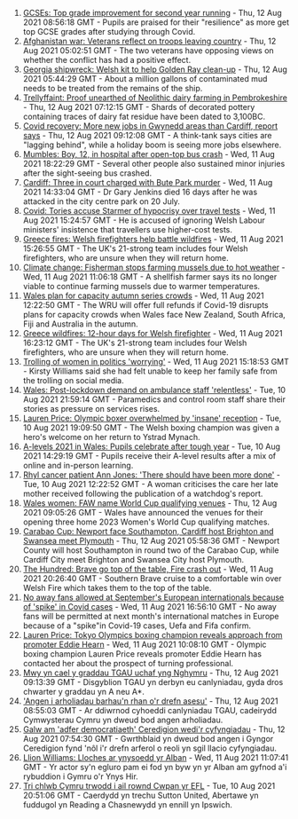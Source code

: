 1. [GCSEs: Top grade improvement for second year running](https://www.bbc.co.uk/news/uk-wales-58180628) - Thu, 12 Aug 2021 08:56:18 GMT - Pupils are praised for their "resilience" as more get top GCSE grades after studying through Covid.
2. [Afghanistan war: Veterans reflect on troops leaving country](https://www.bbc.co.uk/news/uk-wales-58181826) - Thu, 12 Aug 2021 05:02:51 GMT - The two veterans have opposing views on whether the conflict has had a positive effect.
3. [Georgia shipwreck: Welsh kit to help Golden Ray clean-up](https://www.bbc.co.uk/news/uk-wales-58174475) - Thu, 12 Aug 2021 05:44:29 GMT - About a million gallons of contaminated mud needs to be treated from the remains of the ship.
4. [Trellyffaint: Proof unearthed of Neolithic dairy farming in Pembrokeshire](https://www.bbc.co.uk/news/uk-wales-58174481) - Thu, 12 Aug 2021 07:12:15 GMT - Shards of decorated pottery containing traces of dairy fat residue have been dated to 3,100BC.
5. [Covid recovery: More new jobs in Gwynedd areas than Cardiff, report says](https://www.bbc.co.uk/news/uk-wales-58184055) - Thu, 12 Aug 2021 09:12:08 GMT - A think-tank says cities are "lagging behind", while a holiday boom is seeing more jobs elsewhere.
6. [Mumbles: Boy, 12, in hospital after open-top bus crash](https://www.bbc.co.uk/news/uk-wales-58172145) - Wed, 11 Aug 2021 18:22:29 GMT - Several other people also sustained minor injuries after the sight-seeing bus crashed.
7. [Cardiff: Three in court charged with Bute Park murder](https://www.bbc.co.uk/news/uk-wales-58177615) - Wed, 11 Aug 2021 14:33:04 GMT - Dr Gary Jenkins died 16 days after he was attacked in the city centre park on 20 July.
8. [Covid: Tories accuse Starmer of hypocrisy over travel tests](https://www.bbc.co.uk/news/uk-wales-politics-58116335) - Wed, 11 Aug 2021 15:24:57 GMT - He is accused of ignoring Welsh Labour ministers' insistence that travellers use higher-cost tests.
9. [Greece fires: Welsh firefighters help battle wildfires](https://www.bbc.co.uk/news/uk-wales-58172031) - Wed, 11 Aug 2021 15:26:55 GMT - The UK's 21-strong team includes four Welsh firefighters, who are unsure when they will return home.
10. [Climate change: Fisherman stops farming mussels due to hot weather](https://www.bbc.co.uk/news/uk-wales-58172032) - Wed, 11 Aug 2021 11:06:18 GMT - A shellfish farmer says its no longer viable to continue farming mussels due to warmer temperatures.
11. [Wales plan for capacity autumn series crowds](https://www.bbc.co.uk/sport/rugby-union/58173744) - Wed, 11 Aug 2021 12:22:50 GMT - The WRU will offer full refunds if Covid-19 disrupts plans for capacity crowds when Wales face New Zealand, South Africa, Fiji and Australia in the autumn.
12. [Greece wildfires: 12-hour days for Welsh firefighter](https://www.bbc.co.uk/news/uk-wales-58176916) - Wed, 11 Aug 2021 16:23:12 GMT - The UK's 21-strong team includes four Welsh firefighters, who are unsure when they will return home.
13. [Trolling of women in politics 'worrying'](https://www.bbc.co.uk/news/uk-wales-58176912) - Wed, 11 Aug 2021 15:18:53 GMT - Kirsty Williams said she had felt unable to keep her family safe from the trolling on social media.
14. [Wales: Post-lockdown demand on ambulance staff 'relentless'](https://www.bbc.co.uk/news/uk-wales-58166250) - Tue, 10 Aug 2021 21:59:14 GMT - Paramedics and control room staff share their stories as pressure on services rises.
15. [Lauren Price: Olympic boxer overwhelmed by 'insane' reception](https://www.bbc.co.uk/news/uk-wales-58164995) - Tue, 10 Aug 2021 19:09:50 GMT - The Welsh boxing champion was given a hero's welcome on her return to Ystrad Mynach.
16. [A-levels 2021 in Wales: Pupils celebrate after tough year](https://www.bbc.co.uk/news/uk-wales-58162240) - Tue, 10 Aug 2021 14:29:19 GMT - Pupils receive their A-level results after a mix of online and in-person learning.
17. [Rhyl cancer patient Ann Jones: 'There should have been more done'](https://www.bbc.co.uk/news/uk-wales-58158473) - Tue, 10 Aug 2021 12:22:52 GMT - A woman criticises the care her late mother received following the publication of a watchdog's report.
18. [Wales women: FAW name World Cup qualifying venues](https://www.bbc.co.uk/sport/football/58178924) - Thu, 12 Aug 2021 09:05:26 GMT - Wales have announced the venues for their opening three home 2023 Women's World Cup qualifying matches.
19. [Carabao Cup: Newport face Southampton, Cardiff host Brighton and Swansea meet Plymouth](https://www.bbc.co.uk/sport/football/58183784) - Thu, 12 Aug 2021 05:58:36 GMT - Newport County will host Southampton in round two of the Carabao Cup, while Cardiff City meet Brighton and Swansea City host Plymouth.
20. [The Hundred: Brave go top of the table, Fire crash out](https://www.bbc.co.uk/sport/cricket/58177424) - Wed, 11 Aug 2021 20:26:40 GMT - Southern Brave cruise to a comfortable win over Welsh Fire which takes them to the top of the table.
21. [No away fans allowed at September's European internationals because of 'spike' in Covid cases](https://www.bbc.co.uk/sport/football/58179312) - Wed, 11 Aug 2021 16:56:10 GMT - No away fans will be permitted at next month's international matches in Europe because of a "spike"in Covid-19 cases, Uefa and Fifa confirm.
22. [Lauren Price: Tokyo Olympics boxing champion reveals approach from promoter Eddie Hearn](https://www.bbc.co.uk/sport/boxing/58170707) - Wed, 11 Aug 2021 10:08:10 GMT - Olympic boxing champion Lauren Price reveals promoter Eddie Hearn has contacted her about the prospect of turning professional.
23. [Mwy yn cael y graddau TGAU uchaf yng Nghymru](https://www.bbc.co.uk/newyddion/58175746) - Thu, 12 Aug 2021 09:13:39 GMT - Disgyblion TGAU yn derbyn eu canlyniadau, gyda dros chwarter y graddau yn A neu A*.
24. ['Angen i arholiadau barhau'n rhan o'r drefn asesu'](https://www.bbc.co.uk/newyddion/58173123) - Thu, 12 Aug 2021 08:55:03 GMT - Ar ddiwrnod cyhoeddi canlyniadau TGAU, cadeirydd Cymwysterau Cymru yn dweud bod angen arholiadau.
25. [Galw am 'adfer democratiaeth' Ceredigion wedi'r cyfyngiadau](https://www.bbc.co.uk/newyddion/58173127) - Thu, 12 Aug 2021 07:54:30 GMT - Gwrthblaid yn dweud bod angen i Gyngor Ceredigion fynd 'nôl i'r drefn arferol o reoli yn sgil llacio cyfyngiadau.
26. [Llion Williams: Lloches ar ynysoedd yr Alban](https://www.bbc.co.uk/newyddion/57916024) - Wed, 11 Aug 2021 11:07:41 GMT - Yr actor sy'n egluro pam ei fod yn byw yn yr Alban am gyfnod a'i rybuddion i Gymru o'r Ynys Hir.
27. [Tri chlwb Cymru trwodd i ail rownd Cwpan yr EFL](https://www.bbc.co.uk/newyddion/58163676) - Tue, 10 Aug 2021 20:51:06 GMT - Caerdydd yn trechu Sutton United, Abertawe yn fuddugol yn Reading a Chasnewydd yn ennill yn Ipswich.
